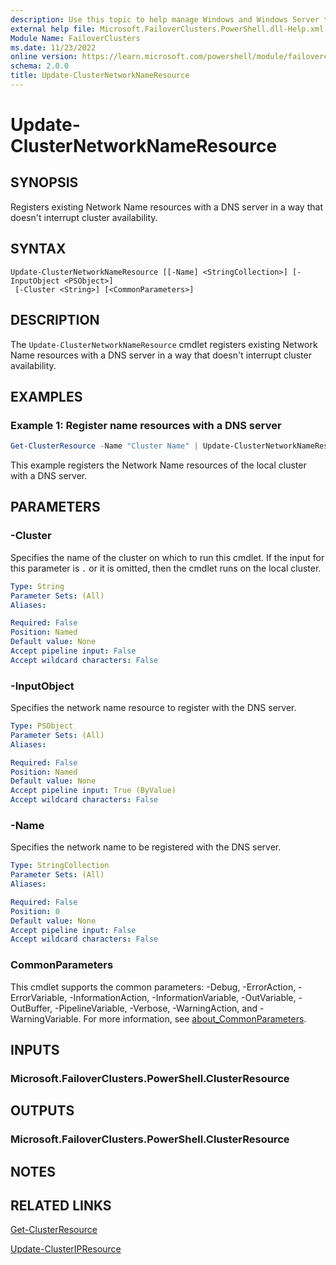 ```yaml
---
description: Use this topic to help manage Windows and Windows Server technologies with Windows PowerShell.
external help file: Microsoft.FailoverClusters.PowerShell.dll-Help.xml
Module Name: FailoverClusters
ms.date: 11/23/2022
online version: https://learn.microsoft.com/powershell/module/failoverclusters/update-clusternetworknameresource?view=windowsserver2025-ps&wt.mc_id=ps-gethelp
schema: 2.0.0
title: Update-ClusterNetworkNameResource
---
```


# Update-ClusterNetworkNameResource

## SYNOPSIS
Registers existing Network Name resources with a DNS server in a way that doesn't interrupt cluster
availability.

## SYNTAX

```
Update-ClusterNetworkNameResource [[-Name] <StringCollection>] [-InputObject <PSObject>]
 [-Cluster <String>] [<CommonParameters>]
```

## DESCRIPTION

The `Update-ClusterNetworkNameResource` cmdlet registers existing Network Name resources with a
DNS server in a way that doesn't interrupt cluster availability.

## EXAMPLES

### Example 1: Register name resources with a DNS server

```powershell
Get-ClusterResource -Name "Cluster Name" | Update-ClusterNetworkNameResource
```

This example registers the Network Name resources of the local cluster with a DNS server.

## PARAMETERS

### -Cluster

Specifies the name of the cluster on which to run this cmdlet. If the input for this parameter is
`.` or it is omitted, then the cmdlet runs on the local cluster.

```yaml
Type: String
Parameter Sets: (All)
Aliases:

Required: False
Position: Named
Default value: None
Accept pipeline input: False
Accept wildcard characters: False
```

### -InputObject

Specifies the network name resource to register with the DNS server.

```yaml
Type: PSObject
Parameter Sets: (All)
Aliases:

Required: False
Position: Named
Default value: None
Accept pipeline input: True (ByValue)
Accept wildcard characters: False
```

### -Name

Specifies the network name to be registered with the DNS server.

```yaml
Type: StringCollection
Parameter Sets: (All)
Aliases:

Required: False
Position: 0
Default value: None
Accept pipeline input: False
Accept wildcard characters: False
```

### CommonParameters

This cmdlet supports the common parameters: -Debug, -ErrorAction, -ErrorVariable,
-InformationAction, -InformationVariable, -OutVariable, -OutBuffer, -PipelineVariable, -Verbose,
-WarningAction, and -WarningVariable. For more information, see
[about_CommonParameters](https://go.microsoft.com/fwlink/?LinkID=113216).

## INPUTS

### Microsoft.FailoverClusters.PowerShell.ClusterResource

## OUTPUTS

### Microsoft.FailoverClusters.PowerShell.ClusterResource

## NOTES

## RELATED LINKS

[Get-ClusterResource](./Get-ClusterResource.md)

[Update-ClusterIPResource](./Update-ClusterIPResource.md)
